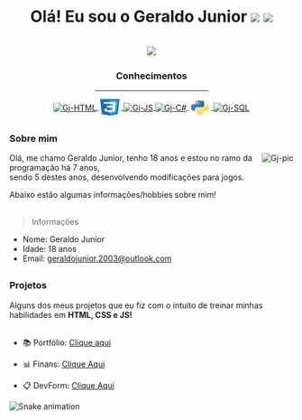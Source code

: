 <h1 align="center">
Olá! Eu sou o Geraldo Junior <img src="https://media.giphy.com/media/hvRJCLFzcasrR4ia7z/giphy.gif" width="28"> <img src="https://media.giphy.com/media/hvRJCLFzcasrR4ia7z/giphy.gif" width="28">
</h1>

<!-- MAIN SECTION - COMMITS AND OTHERS !-->

  

  
<!-- MAIN PROGRAMMING SKILLS - TECH AND OTHERS !-->        
  
<div align="center" style="display: inline_block;"><br>
  <img width="400" src="https://media2.giphy.com/media/Qo2dupDib32rkTY4hX/giphy.gif?cid=790b76116bfbcc7bbf86f566e5fbc74316bb2672b3c81491&rid=giphy.gif&ct=s">
  <h3>Conhecimentos</h3>
  <hr width="200">
  <a href="https://geraldojunior03.github.io/portfolio/#knowledges">
  <img align="center" alt="Gj-HTML" height="30" width="40" src="https://cdn.jsdelivr.net/gh/devicons/devicon/icons/html5/html5-original.svg">
  <img align="center" alt="Gj-CSS" height="30" width="40" src="https://raw.githubusercontent.com/devicons/devicon/master/icons/css3/css3-original.svg">
  <img align="center" alt="Gj-JS" color="white" height="30" width="40" src="https://cdn.jsdelivr.net/gh/devicons/devicon/icons/javascript/javascript-original.svg" />
  <img align="center" alt="Gj-C#" height="30" width="40" src="https://cdn.jsdelivr.net/gh/devicons/devicon/icons/csharp/csharp-original.svg">
  <img align="center" alt="Gj-PYTHON" height="30" width="40" src="https://raw.githubusercontent.com/devicons/devicon/master/icons/python/python-original.svg"> 
  <img align="center" alt="Gj-SQL" color="white" height="50" width="40" src="https://cdn.jsdelivr.net/gh/devicons/devicon/icons/microsoftsqlserver/microsoftsqlserver-plain-wordmark.svg" />
  </a>
</div>

  
  ##
<!-- MY PROFILE PICTURE AS A CARTOON !--> 
### Sobre mim  
  <a href="https://linkedin.com/in/geraldo-junior03/"><img align="right" alt="Gj-pic" height="200" src="https://cdn.discordapp.com/attachments/941077393697800203/977983459261825064/geraldo-junior.png?"><a>
  <p>Olá, me chamo Geraldo Junior, tenho 18 anos e estou no ramo da programação há 7 anos, <br> sendo 5 destes anos, desenvolvendo modificações para jogos.</p>
  Abaixo estão algumas informações/hobbies sobre mim!<br><br>
  
  > Informações
  * Nome: Geraldo Junior
  * Idade: 18 anos
  * Email: <a href="mailto:geraldojunior.2003@outlook.com">geraldojunior.2003@outlook.com</a>
  
##
  <!-- MY PROJECTS - LNIK IN GITHUB !-->
### Projetos
  
  Alguns dos meus projetos que eu fiz com o intuito de treinar minhas habilidades em <b>HTML, CSS e JS! </b><br><br>
  
  * 📚 Portfólio: <a href="https://geraldojunior03.github.io/portfolio/">Clique aqui</a><br>
  
  * 📊 Finans: <a href="https://geraldojunior03.github.io/finans/" target="_blank">Clique Aqui</a><br>
  
  * 📋 DevForm: <a href="https://geraldojunior03.github.io/devform/" target="_blank">Clique Aqui</a><br>

  ![Snake animation](https://github.com/geraldojunior03/geraldojunior03/blob/output/github-contribution-grid-snake.svg)
